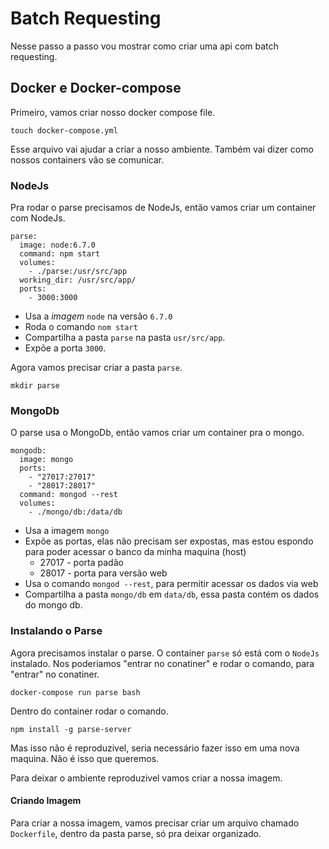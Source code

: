 # Batch Requesting

Nesse passo a passo vou mostrar como criar uma api com batch requesting.



## Docker e Docker-compose
Primeiro, vamos criar nosso docker compose file.

```
touch docker-compose.yml
```

Esse arquivo vai ajudar a criar a nosso ambiente.
Também vai dizer como nossos containers vão se comunicar.

### NodeJs

Pra rodar o parse precisamos de NodeJs, então vamos criar um container com NodeJs.

```
parse:
  image: node:6.7.0
  command: npm start
  volumes:
    - ./parse:/usr/src/app
  working_dir: /usr/src/app/
  ports:
    - 3000:3000
```

* Usa a *imagem* `node` na versão `6.7.0`
* Roda o comando `nom start`
* Compartilha a pasta `parse` na pasta `usr/src/app`.  
* Expõe a porta `3000`.

Agora vamos precisar criar a pasta `parse`.
```
mkdir parse
```

### MongoDb

O parse usa o MongoDb, então vamos criar um container pra o mongo.

```
mongodb:
  image: mongo
  ports:
    - "27017:27017"
    - "28017:28017"
  command: mongod --rest
  volumes:
    - ./mongo/db:/data/db
```

* Usa a imagem `mongo`
* Expõe as portas, elas não precisam ser expostas, mas estou espondo para poder acessar o banco da minha maquina (host)
  * 27017 - porta padão
  * 28017 - porta para versão web
* Usa o comando `mongod --rest`, para permitir acessar os dados via web
* Compartilha a pasta `mongo/db` em `data/db`, essa pasta contém os dados do mongo db.

### Instalando o Parse

Agora precisamos instalar o parse. O container `parse` só está com o `NodeJs` instalado.
Nos poderiamos "entrar no conatiner" e rodar o comando, para "entrar" no conatiner.

```
docker-compose run parse bash
```

Dentro do container rodar o comando.

```
npm install -g parse-server
```

Mas isso não é reproduzivel, seria necessário fazer isso em uma nova maquina.
Não é isso que queremos.

Para deixar o ambiente reproduzivel vamos criar a nossa imagem.

#### Criando Imagem

Para criar a nossa imagem, vamos precisar criar um arquivo chamado `Dockerfile`, dentro da pasta parse, só pra deixar organizado.
